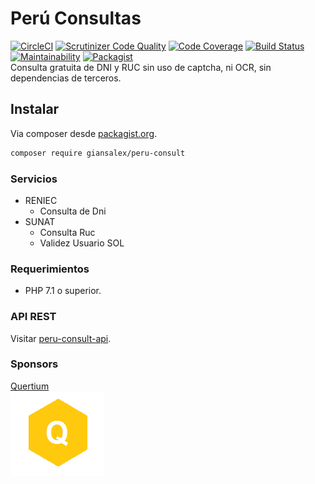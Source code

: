 # Perú Consultas

[![CircleCI](https://circleci.com/gh/giansalex/peru-consult.svg?style=svg)](https://circleci.com/gh/giansalex/peru-consult)
[![Scrutinizer Code Quality](https://scrutinizer-ci.com/g/giansalex/peru-consult/badges/quality-score.png?b=master)](https://scrutinizer-ci.com/g/giansalex/peru-consult/?branch=master)
[![Code Coverage](https://scrutinizer-ci.com/g/giansalex/peru-consult/badges/coverage.png?b=master)](https://scrutinizer-ci.com/g/giansalex/peru-consult/?branch=master)
[![Build Status](https://scrutinizer-ci.com/g/giansalex/peru-consult/badges/build.png?b=master)](https://scrutinizer-ci.com/g/giansalex/peru-consult/build-status/master)
[![Maintainability](https://api.codeclimate.com/v1/badges/c307caea39f1101cbc5d/maintainability)](https://codeclimate.com/github/giansalex/peru-consult/maintainability)
[![Packagist](https://img.shields.io/packagist/v/giansalex/peru-consult.svg?style=flat-square)](https://packagist.org/packages/giansalex/peru-consult)   
Consulta gratuita de DNI y RUC sin uso de captcha, ni OCR, sin dependencias de terceros.

## Instalar
Via composer desde [packagist.org](https://packagist.org/packages/giansalex/peru-consult).
```bash
composer require giansalex/peru-consult
```

### Servicios

- RENIEC
    - Consulta de Dni
- SUNAT
    - Consulta Ruc
    - Validez Usuario SOL

### Requerimientos
- PHP 7.1 o superior.

### API REST
Visitar [peru-consult-api](https://github.com/giansalex/peru-consult-api).  

### Sponsors

[Quertium](http://quertium.com/)  
![Quertium](img/quertium.png)
